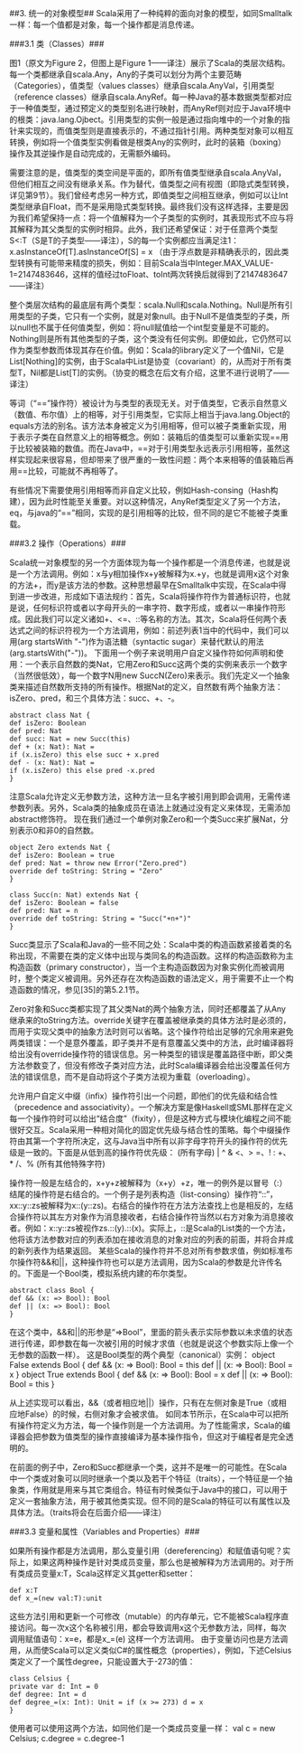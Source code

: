 ##3. 统一的对象模型##
Scala采用了一种纯粹的面向对象的模型，如同Smalltalk一样：每一个值都是对象，每一个操作都是消息传递。

###3.1 类（Classes）###
 

图1（原文为Figure 2，但图上是Figure 1——译注）展示了Scala的类层次结构。每一个类都继承自scala.Any，Any的子类可以划分为两个主要范畴（Categories），值类型（values classes）继承自scala.AnyVal，引用类型（reference classes）继承自scala.AnyRef。每一种Java的基本数据类型都对应于一种值类型，通过预定义的类型别名进行映射，而AnyRef则对应于Java环境中的根类：java.lang.Ojbect。引用类型的实例一般是通过指向堆中的一个对象的指针来实现的，而值类型则是直接表示的，不通过指针引用。两种类型对象可以相互转换，例如将一个值类型实例看做是根类Any的实例时，此时的装箱（boxing）操作及其逆操作是自动完成的，无需额外编码。

需要注意的是，值类型的类空间是平面的，即所有值类型继承自scala.AnyVal，但他们相互之间没有继承关系。作为替代，值类型之间有视图（即隐式类型转换，详见第9节）。我们曾经考虑另一种方式，即值类型之间相互继承，例如可以让Int类型继承自Float，而不是采用隐式类型转换。最终我们没有这样选择，主要是因为我们希望保持一点：将一个值解释为一个子类型的实例时，其表现形式不应与将其解释为其父类型的实例时相异。此外，我们还希望保证：对于任意两个类型S<:T（S是T的子类型——译注），S的每一个实例都应当满足注1：
x.asInstanceOf[T].asInstanceOf[S] = x
（由于浮点数是非精确表示的，因此类型转换有可能带来精度的损失，例如：目前Scala当中Integer.MAX_VALUE-1=2147483646，这样的值经过toFloat、toInt两次转换后就得到了2147483647——译注）

整个类层次结构的最底层有两个类型：scala.Null和scala.Nothing。Null是所有引用类型的子类，它只有一个实例，就是对象null。由于Null不是值类型的子类，所以null也不属于任何值类型，例如：将null赋值给一个int型变量是不可能的。
Nothing则是所有其他类型的子类，这个类没有任何实例。即便如此，它仍然可以作为类型参数而体现其存在价值。例如：Scala的library定义了一个值Nil，它是List[Nothing]的实例，由于Scala中List是协变（covariant）的，从而对于所有类型T，Nil都是List[T]的实例。（协变的概念在后文有介绍，这里不进行说明了——译注）

等词（“==”操作符）被设计为与类型的表现无关。对于值类型，它表示自然意义（数值、布尔值）上的相等，对于引用类型，它实际上相当于java.lang.Object的equals方法的别名。该方法本身被定义为引用相等，但可以被子类重新实现，用于表示子类在自然意义上的相等概念。例如：装箱后的值类型可以重新实现==用于比较被装箱的数值。而在Java中，==对于引用类型永远表示引用相等，虽然这样实现起来很容易，但却带来了很严重的一致性问题：两个本来相等的值装箱后再用==比较，可能就不再相等了。

有些情况下需要使用引用相等而非自定义比较，例如Hash-consing（Hash构建），因为此时性能至关重要。对以这种情况，AnyRef类型定义了另一个方法，eq，与java的“==”相同，实现的是引用相等的比较，但不同的是它不能被子类重载。

###3.2 操作（Operations）###

Scala统一对象模型的另一个方面体现为每一个操作都是一个消息传递，也就是说是一个方法调用。例如：x与y相加操作x+y被解释为x.+y，也就是调用x这个对象的方法+，而y是该方法的参数。这种思想最早在Smalltalk中实现，在Scala中得到进一步改进，形成如下语法规约：首先，Scala将操作符作为普通标识符，也就是说，任何标识符或者以字母开头的一串字符、数字形成，或者以一串操作符形成。因此我们可以定义诸如+、<=、::等名称的方法。其次，Scala将任何两个表达式之间的标识符视为一个方法调用，例如：前述列表1当中的代码中，我们可以用(arg startsWith "-")作为语法糖（syntactic sugar）来替代默认的用法(arg.startsWith("-"))。
下面用一个例子来说明用户自定义操作符如何声明和使用：一个表示自然数的类Nat，它用Zero和Succ这两个类的实例来表示一个数字（当然很低效），每一个数字N用new SuccN(Zero)来表示。我们先定义一个抽象类来描述自然数所支持的所有操作。根据Nat的定义，自然数有两个抽象方法：isZero、pred，和三个具体方法：succ、+、-。

	abstract class Nat {
	def isZero: Boolean
	def pred: Nat
	def succ: Nat = new Succ(this)
	def + (x: Nat): Nat =
	if (x.isZero) this else succ + x.pred
	def - (x: Nat): Nat =
	if (x.isZero) this else pred -x.pred
	}

注意Scala允许定义无参数方法，这种方法一旦名字被引用到即会调用，无需传递参数列表。另外，Scala类的抽象成员在语法上就通过没有定义来体现，无需添加abstract修饰符。
现在我们通过一个单例对象Zero和一个类Succ来扩展Nat，分别表示0和非0的自然数。

	object Zero extends Nat {
	def isZero: Boolean = true
	def pred: Nat = throw new Error("Zero.pred")
	override def toString: String = "Zero"
	}
	
	class Succ(n: Nat) extends Nat {
	def isZero: Boolean = false
	def pred: Nat = n
	override def toString: String = "Succ("+n+")"
	}

Succ类显示了Scala和Java的一些不同之处：Scala中类的构造函数紧接着类的名称出现，不需要在类的定义体中出现与类同名的构造函数。这样的构造函数称为主构造函数（primary constructor），当一个主构造函数因为对象实例化而被调用时，整个类定义被调用。另外还存在次构造函数的语法定义，用于需要不止一个构造函数的情况，参见[35]的第5.2.1节。

Zero对象和Succ类都实现了其父类Nat的两个抽象方法，同时还都覆盖了从Any继承来的toString方法。override关键字在覆盖被继承类的具体方法时是必须的，而用于实现父类中的抽象方法时则可以省略。这个操作符给出足够的冗余用来避免两类错误：一个是意外覆盖，即子类并不是有意覆盖父类中的方法，此时编译器将给出没有override操作符的错误信息。另一种类型的错误是覆盖路径中断，即父类方法参数变了，但没有修改子类对应方法，此时Scala编译器会给出没覆盖任何方法的错误信息，而不是自动将这个子类方法视为重载（overloading）。

允许用户自定义中缀（infix）操作符引出一个问题，即他们的优先级和结合性（precedence and associativity）。一个解决方案是像Haskell或SML那样在定义每一个操作符时可以给出“结合度”（fixity），但是这种方式与模块化编程之间不能很好交互。Scala采用一种相对简化的固定优先级与结合性的策略。每个中缀操作符由其第一个字符所决定，这与Java当中所有以非字母字符开头的操作符的优先级是一致的。下面是从低到高的操作符优先级：
	(所有字母)
	|
	^
	&
	<、>
	=、!
	:
	+、*
	/、%
	(所有其他特殊字符)

操作符一般是左结合的，x+y+z被解释为（x+y）+z，唯一的例外是以冒号（:）结尾的操作符是右结合的。一个例子是列表构造（list-consing）操作符“::”，xx::y::zs被解释为x::(y::zs)。右结合的操作符在方法方法查找上也是相反的，左结合操作符以其左方对象作为消息接收者，右结合操作符当然以右方对象为消息接收者。例如：x::y::zs被视作zs.::(y).::(x)。实际上，::是Scala的List类的一个方法，他将该方法参数对应的列表添加在接收消息的对象对应的列表的前面，并将合并成的新列表作为结果返回。
某些Scala的操作符并不总对所有参数求值，例如标准布尔操作符&&和||，这种操作符也可以是方法调用，因为Scala的参数是允许传名的。下面是一个Bool类，模拟系统内建的布尔类型。

	abstract class Bool {
	def && (x: => Bool): Bool
	def || (x: => Bool): Bool
	}

在这个类中，&&和||的形参是“=>Bool”，里面的箭头表示实际参数以未求值的状态进行传递，即参数在每一次被引用的时候才求值（也就是说这个参数实际上像一个无参数的函数一样）。
这是Bool类型的两个典型（canonical）实例：
	object False extends Bool {
	def && (x: => Bool): Bool = this
	def || (x: => Bool): Bool = x
	}
	object True extends Bool {
	def && (x: => Bool): Bool = x
	def || (x: => Bool): Bool = this
	}

从上述实现可以看出，&&（或者相应地||）操作，只有在左侧对象是True（或相应地False）的时候，右侧对象才会被求值。
如同本节所示，在Scala中可以把所有操作符定义为方法，每一个操作则是一个方法调用。为了性能需求，Scala的编译器会把参数为值类型的操作直接编译为基本操作指令，但这对于编程者是完全透明的。

在前面的例子中，Zero和Succ都继承一个类，这并不是唯一的可能性。在Scala中一个类或对象可以同时继承一个类以及若干个特征（traits），一个特征是一个抽象类，作用就是用来与其它类组合。特征有时候类似于Java中的接口，可以用于定义一套抽象方法，用于被其他类实现。但不同的是Scala的特征可以有属性以及具体方法。（traits将会在后面介绍——译注）

###3.3 变量和属性（Variables and Properties）###

如果所有操作都是方法调用，那么变量引用（dereferencing）和赋值语句呢？实际上，如果这两种操作是针对类成员变量，那么也是被解释为方法调用的。对于所有类成员变量x:T，Scala这样定义其getter和setter：

	def x:T
	def x_=(new val:T):unit

这些方法引用和更新一个可修改（mutable）的内存单元，它不能被Scala程序直接访问。每一次x这个名称被引用，都会导致调用x这个无参数方法，同样，每次调用赋值语句：x=e，都是x_=(e) 这样一个方法调用。
由于变量访问也是方法调用，从而使Scala可以定义类似C#的属性概念（properties），例如，下述Celsius类定义了一个属性degree，只能设置大于-273的值：

	class Celsius {
	private var d: Int = 0
	def degree: Int = d
	def degree_=(x: Int): Unit = if (x >= 273) d = x
	}

使用者可以使用这两个方法，如同他们是一个类成员变量一样：
	val c = new Celsius; c.degree = c.degree-1
